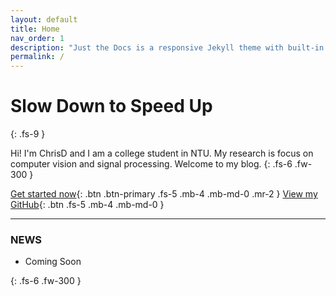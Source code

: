 ```yaml
---
layout: default
title: Home
nav_order: 1
description: "Just the Docs is a responsive Jekyll theme with built-in search that is easily customizable and hosted on GitHub Pages."
permalink: /
---
```


# Slow Down to Speed Up
{: .fs-9 }

Hi! I'm ChrisD and I am a college student in NTU. My research is focus on computer vision and signal processing. Welcome to my blog.
{: .fs-6 .fw-300 }

[Get started now](#Blog-map){: .btn .btn-primary .fs-5 .mb-4 .mb-md-0 .mr-2 } [View my GitHub](https://github.com/davidhalladay){: .btn .fs-5 .mb-4 .mb-md-0 }

---

### NEWS

- Coming Soon

{: .fs-6 .fw-300 }

<!---
[Paper Notebook]({{ site.baseurl }}{% link docs/Paper-Notebook.md %})
-->
